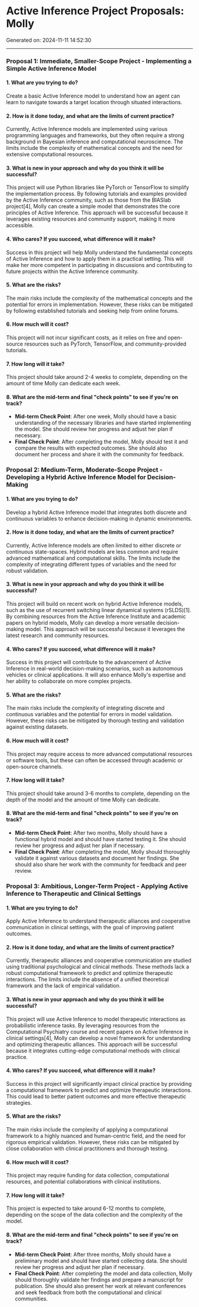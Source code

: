 # Active Inference Project Proposals: Molly

Generated on: 2024-11-11 14:52:30

---

### Proposal 1: Immediate, Smaller-Scope Project - Implementing a Simple Active Inference Model

#### 1. What are you trying to do?
Create a basic Active Inference model to understand how an agent can learn to navigate towards a target location through situated interactions.

#### 2. How is it done today, and what are the limits of current practice?
Currently, Active Inference models are implemented using various programming languages and frameworks, but they often require a strong background in Bayesian inference and computational neuroscience. The limits include the complexity of mathematical concepts and the need for extensive computational resources.

#### 3. What is new in your approach and why do you think it will be successful?
This project will use Python libraries like PyTorch or TensorFlow to simplify the implementation process. By following tutorials and examples provided by the Active Inference community, such as those from the BIASlab project[4], Molly can create a simple model that demonstrates the core principles of Active Inference. This approach will be successful because it leverages existing resources and community support, making it more accessible.

#### 4. Who cares? If you succeed, what difference will it make?
Success in this project will help Molly understand the fundamental concepts of Active Inference and how to apply them in a practical setting. This will make her more competent in participating in discussions and contributing to future projects within the Active Inference community.

#### 5. What are the risks?
The main risks include the complexity of the mathematical concepts and the potential for errors in implementation. However, these risks can be mitigated by following established tutorials and seeking help from online forums.

#### 6. How much will it cost?
This project will not incur significant costs, as it relies on free and open-source resources such as PyTorch, TensorFlow, and community-provided tutorials.

#### 7. How long will it take?
This project should take around 2-4 weeks to complete, depending on the amount of time Molly can dedicate each week.

#### 8. What are the mid-term and final "check points" to see if you're on track?
- **Mid-term Check Point**: After one week, Molly should have a basic understanding of the necessary libraries and have started implementing the model. She should review her progress and adjust her plan if necessary.
- **Final Check Point**: After completing the model, Molly should test it and compare the results with expected outcomes. She should also document her process and share it with the community for feedback.

### Proposal 2: Medium-Term, Moderate-Scope Project - Developing a Hybrid Active Inference Model for Decision-Making

#### 1. What are you trying to do?
Develop a hybrid Active Inference model that integrates both discrete and continuous variables to enhance decision-making in dynamic environments.

#### 2. How is it done today, and what are the limits of current practice?
Currently, Active Inference models are often limited to either discrete or continuous state-spaces. Hybrid models are less common and require advanced mathematical and computational skills. The limits include the complexity of integrating different types of variables and the need for robust validation.

#### 3. What is new in your approach and why do you think it will be successful?
This project will build on recent work on hybrid Active Inference models, such as the use of recurrent switching linear dynamical systems (rSLDS)[1]. By combining resources from the Active Inference Institute and academic papers on hybrid models, Molly can develop a more versatile decision-making model. This approach will be successful because it leverages the latest research and community resources.

#### 4. Who cares? If you succeed, what difference will it make?
Success in this project will contribute to the advancement of Active Inference in real-world decision-making scenarios, such as autonomous vehicles or clinical applications. It will also enhance Molly's expertise and her ability to collaborate on more complex projects.

#### 5. What are the risks?
The main risks include the complexity of integrating discrete and continuous variables and the potential for errors in model validation. However, these risks can be mitigated by thorough testing and validation against existing datasets.

#### 6. How much will it cost?
This project may require access to more advanced computational resources or software tools, but these can often be accessed through academic or open-source channels.

#### 7. How long will it take?
This project should take around 3-6 months to complete, depending on the depth of the model and the amount of time Molly can dedicate.

#### 8. What are the mid-term and final "check points" to see if you're on track?
- **Mid-term Check Point**: After two months, Molly should have a functional hybrid model and should have started testing it. She should review her progress and adjust her plan if necessary.
- **Final Check Point**: After completing the model, Molly should thoroughly validate it against various datasets and document her findings. She should also share her work with the community for feedback and peer review.

### Proposal 3: Ambitious, Longer-Term Project - Applying Active Inference to Therapeutic and Clinical Settings

#### 1. What are you trying to do?
Apply Active Inference to understand therapeutic alliances and cooperative communication in clinical settings, with the goal of improving patient outcomes.

#### 2. How is it done today, and what are the limits of current practice?
Currently, therapeutic alliances and cooperative communication are studied using traditional psychological and clinical methods. These methods lack a robust computational framework to predict and optimize therapeutic interactions. The limits include the absence of a unified theoretical framework and the lack of empirical validation.

#### 3. What is new in your approach and why do you think it will be successful?
This project will use Active Inference to model therapeutic interactions as probabilistic inference tasks. By leveraging resources from the Computational Psychiatry course and recent papers on Active Inference in clinical settings[4], Molly can develop a novel framework for understanding and optimizing therapeutic alliances. This approach will be successful because it integrates cutting-edge computational methods with clinical practice.

#### 4. Who cares? If you succeed, what difference will it make?
Success in this project will significantly impact clinical practice by providing a computational framework to predict and optimize therapeutic interactions. This could lead to better patient outcomes and more effective therapeutic strategies.

#### 5. What are the risks?
The main risks include the complexity of applying a computational framework to a highly nuanced and human-centric field, and the need for rigorous empirical validation. However, these risks can be mitigated by close collaboration with clinical practitioners and thorough testing.

#### 6. How much will it cost?
This project may require funding for data collection, computational resources, and potential collaborations with clinical institutions.

#### 7. How long will it take?
This project is expected to take around 6-12 months to complete, depending on the scope of the data collection and the complexity of the model.

#### 8. What are the mid-term and final "check points" to see if you're on track?
- **Mid-term Check Point**: After three months, Molly should have a preliminary model and should have started collecting data. She should review her progress and adjust her plan if necessary.
- **Final Check Point**: After completing the model and data collection, Molly should thoroughly validate her findings and prepare a manuscript for publication. She should also present her work at relevant conferences and seek feedback from both the computational and clinical communities.